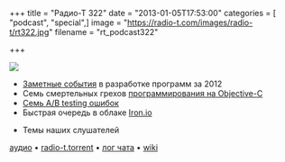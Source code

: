 +++
title = "Радио-Т 322"
date = "2013-01-05T17:53:00"
categories = [ "podcast", "special",]
image = "https://radio-t.com/images/radio-t/rt322.jpg"
filename = "rt_podcast322"

+++

![](https://radio-t.com/images/radio-t/rt322.jpg)

* [Заметные события](http://www.javaworld.com/community/node/8610) в разработке программ за 2012
* Семь смертельных грехов [программирования на Objective-C](http://ashfurrow.com/blog/seven-deadly-sins-of-modern-objective-c)
* [Семь A/B testing ошибок](http://visualwebsiteoptimizer.com/split-testing-blog/seven-ab-testing-mistakes-to-stop-in-2013/)
* Быстрая очередь в облаке [Iron.io](http://blog.iron.io/2012/12/ironmq-handles-100-million-messages-day.html)
- Темы наших слушателей


[аудио](http://cdn.radio-t.com/rt_podcast322.mp3) • [radio-t.torrent](http://cdn.radio-t.com/torrents/rt_podcast322.mp3.torrent) • [лог чата](http://chat.radio-t.com/logs/radio-t-322.html) • [wiki](http://wiki.radio-t.com/%D0%92%D1%8B%D0%BF%D1%83%D1%81%D0%BA_322)<audio src="http://cdn.radio-t.com/rt_podcast322.mp3" preload="none"></audio>